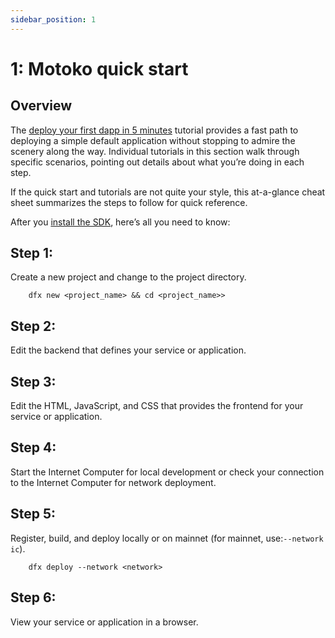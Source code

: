 ```yaml
---
sidebar_position: 1
---
```

# 1: Motoko quick start

## Overview

The [deploy your first dapp in 5 minutes](/tutorials/deploy_sample_app.md) tutorial provides a fast path to deploying a simple default application without stopping to admire the scenery along the way. Individual tutorials in this section walk through specific scenarios, pointing out details about what you’re doing in each step.

If the quick start and tutorials are not quite your style, this at-a-glance cheat sheet summarizes the steps to follow for quick reference.

After you [install the SDK](../../setup/install/index.mdx), here’s all you need to know:

## Step 1:
Create a new project and change to the project directory.

        dfx new <project_name> && cd <project_name>>

## Step 2:
Edit the backend that defines your service or application.

## Step 3:
Edit the HTML, JavaScript, and CSS that provides the frontend for your service or application.

## Step 4:
Start the Internet Computer for local development or check your connection to the Internet Computer for network deployment.

## Step 5:
Register, build, and deploy locally or on mainnet (for mainnet, use:`--network ic`).

        dfx deploy --network <network>

## Step 6:
View your service or application in a browser.
